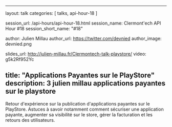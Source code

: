 ---
layout: talk
categories: [ talks, api-hour-18 ]

session_url: /api-hours/api-hour-18.html
session_name: Clermont'ech API Hour &#35;18
session_short_name: "&#35;18"

author: Julien Millau
author_url: https://twitter.com/devnied
author_image: devnied.png

slides_url: http://julien-millau.fr/Clermontech-talk-playstore/
video: g5k2Rf952Yc

title: "Applications Payantes sur le PlayStore"
description: 3 julien millau applications payantes sur le playstore
------

Retour d'expérience sur la publication d'applications payantes sur le PlayStore.
Astuces à savoir notamment comment sécuriser une application payante, augmenter
sa visibilité sur le store, gérer la facturation et les retours des
utilisateurs.
